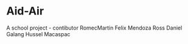 # Aid-Air
A school project - contibutor
RomecMartin Felix Mendoza
Ross Daniel Galang
Hussel Macaspac
